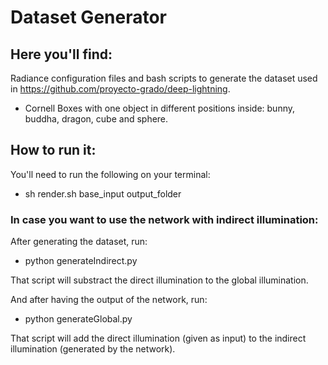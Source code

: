 # Dataset Generator

## Here you'll find:
Radiance configuration files and bash scripts to generate the dataset used in https://github.com/proyecto-grado/deep-lightning.

- Cornell Boxes with one object in different positions inside: bunny, buddha, dragon, cube and sphere.

## How to run it:

You'll need to run the following on your terminal:
- sh render.sh base_input output_folder

### In case you want to use the network with indirect illumination:
After generating the dataset, run:
- python generateIndirect.py

That script will substract the direct illumination to the global illumination.

And after having the output of the network, run:
- python generateGlobal.py

That script will add the direct illumination (given as input) to the indirect illumination (generated by the network).
